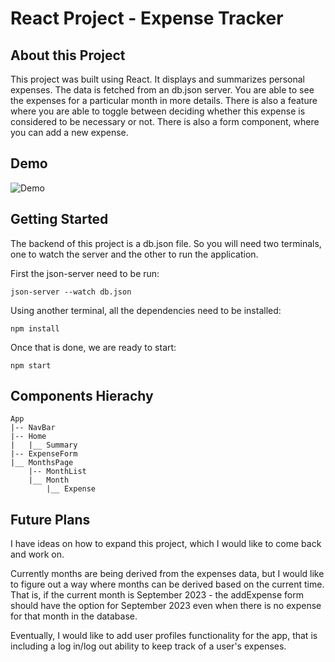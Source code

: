 # React Project - Expense Tracker

## About this Project
This project was built using React. It displays and summarizes personal expenses. The data is fetched from an db.json server. You are able to see the expenses for a particular month in more details. There is also a feature where you are able to toggle between deciding whether this expense is considered to be necessary or not. There is also a form component, where you can add a new expense.

## Demo
![Demo](giphy.gif)

## Getting Started
The backend of this project is a db.json file. So you will need two terminals, one to watch the server and the other to run the application.

First the json-server need to be run: 

```json-server --watch db.json```

Using another terminal, all the dependencies need to be installed: 

```npm install```

Once that is done, we are ready to start:

```npm start```

## Components Hierachy
```
App
|-- NavBar
|-- Home
|   |__ Summary
|-- ExpenseForm
|__ MonthsPage
    |-- MonthList
    |__ Month
        |__ Expense
```

## Future Plans
I have ideas on how to expand this project, which I would like to come back and work on.

Currently months are being derived from the expenses data, but I would like to figure out a way where months can be derived based on the current time. That is, if the current month is September 2023 - the addExpense form should have the option for September 2023 even when there is no expense for that month in the database.

Eventually, I would like to add user profiles functionality for the app, that is including a log in/log out ability to keep track of a user's expenses. 